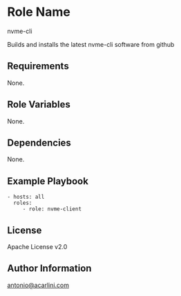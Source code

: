 Role Name
=========

nvme-cli

Builds and installs the latest nvme-cli software from github

Requirements
------------

None.

Role Variables
--------------

None.

Dependencies
------------

None.

Example Playbook
----------------

    - hosts: all
      roles:
         - role: nvme-client

License
-------

Apache License v2.0

Author Information
------------------

antonio@acarlini.com
